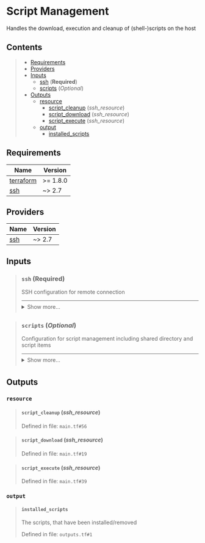 # Script Management

Handles the download, execution and cleanup of (shell-)scripts on the host
## Contents

<blockquote>

- [Requirements](#requirements)
- [Providers](#providers)
- [Inputs](#inputs)
  - [ssh](#ssh-required) (**Required**)
  - [scripts](#scripts-optional) (*Optional*)
- [Outputs](#outputs)
  - [resource](#resource)
    - [script_cleanup](#script_cleanup-ssh_resource) (*ssh_resource*)
    - [script_download](#script_download-ssh_resource) (*ssh_resource*)
    - [script_execute](#script_execute-ssh_resource) (*ssh_resource*)
  - [output](#output)
    - [installed_scripts](#installed_scripts)</blockquote>

## Requirements

| Name | Version |
|------|---------|
| <a name="requirement_terraform"></a> [terraform](#requirement\_terraform) | >= 1.8.0 |
| <a name="requirement_ssh"></a> [ssh](#requirement\_ssh) | ~> 2.7 |
## Providers

| Name | Version |
|------|---------|
| <a name="provider_ssh"></a> [ssh](#provider\_ssh) | ~> 2.7 |

## Inputs
<blockquote>

### `ssh` (**Required**)
SSH configuration for remote connection

<details style="border-top-color: inherit; border-top-width: 0.1em; border-top-style: solid; padding-top: 0.5em; padding-bottom: 0.5em;">
  <summary>Show more...</summary>

  **Type**:
  ```hcl
    object({
    host    = string
    user    = string
    id_file = optional(string, "~/.ssh/id_rsa")
  })
  ```
  Defined in file: `variables.tf#1`

</details>
</blockquote>
<blockquote>

### `scripts` (*Optional*)
Configuration for script management including shared directory and script items

<details style="border-top-color: inherit; border-top-width: 0.1em; border-top-style: solid; padding-top: 0.5em; padding-bottom: 0.5em;">
  <summary>Show more...</summary>

  **Type**:
  ```hcl
    object({
    directory = optional(string, "scripts")
    items = list(object({
      name           = string
      url            = string
      apply_params   = optional(string, "")
      destroy_params = optional(string, "")
      run_on_destroy = optional(bool, true)
    }))
  })
  ```
  **Default**:
  ```json
    {
  "directory": "scripts",
  "items": []
}
  ```
  Defined in file: `variables.tf#14`

</details>
</blockquote>

## Outputs
### `resource`
<blockquote>

#### `script_cleanup` (_ssh_resource_)
Defined in file: `main.tf#56`
</blockquote>
<blockquote>

#### `script_download` (_ssh_resource_)
Defined in file: `main.tf#19`
</blockquote>
<blockquote>

#### `script_execute` (_ssh_resource_)
Defined in file: `main.tf#39`
</blockquote>

### `output`
<blockquote>

#### `installed_scripts`
The scripts, that have been installed/removed

Defined in file: `outputs.tf#1`
</blockquote>